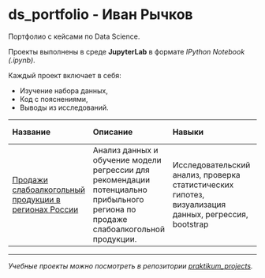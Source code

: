 # ds_portfolio - Иван Рычков
Портфолио с кейсами по Data Science.

Проекты выполнены в среде **JupyterLab** в формате *IPython Notebook (.ipynb)*.

Каждый проект включает в себя:
- Изучение набора данных,
- Код с пояснениями,
- Выводы из исследований.

|Название|Описание|Навыки|Используемые библиотеки| 
|:-------|:-------|:-----|:----------------------|
| [Продажи слабоалкогольный продукции в регионах России](https://github.com/IvanRychkov/ds_portfolio/tree/main/Анализ%20регионов%20для%20продажи%20слабоалкогольный%20продукции) | Анализ данных и обучение модели регрессии для рекомендации потенциально прибыльного региона по продаже слабоалкогольной продукции. | Исследовательский анализ, проверка статистических гипотез, визуализация данных, регрессия, bootstrap | *pandas, NumPy, Matplotlib, Seaborn, scikit-learn, SciPy, CatBoost, LightGBM, XGBoost, [toads](https://github.com/IvanRychkov/toads)* |

---
*Учебные проекты можно посмотреть в репозитории [praktikum_projects](https://github.com/IvanRychkov/praktikum_projects).*